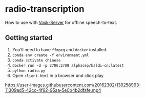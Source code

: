 # radio-transcription

How to use with [Vosk-Server](https://github.com/alphacep/vosk-server) for offline speech-to-text.

## Getting started

1. You'll need to have `ffmpeg` and `docker` installed.
2. `conda env create -f environment.yml`
3. `conda activate chinese`
4. `docker run -d -p 2700:2700 alphacep/kaldi-cn:latest`
5. `python radio.py`
6. Open `client.html` in a browser and click play



https://user-images.githubusercontent.com/20162302/139258993-11309ad5-42cc-4f62-95aa-5e0b4b2dfafe.mp4

